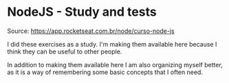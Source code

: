 # NodeJS - Study and tests

Source: https://app.rocketseat.com.br/node/curso-node-js

I did these exercises as a study.
I'm making them available here because I think they can be useful to other people.

In addition to making them available here I am also organizing myself better, as it is a way of remembering some basic concepts that I often need.

